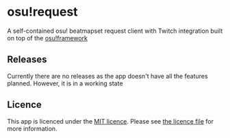 # osu!request
A self-contained osu! beatmapset request client with Twitch integration built on top of the [osu!framework](https://github.com/ppy/osu-framework)

## Releases
Currently there are no releases as the app doesn't have all the features planned. However, it is in a working state

## Licence
This app is licenced under the [MIT licence](https://opensource.org/licenses/MIT). Please see [the licence file](LICENSE) for more information.
